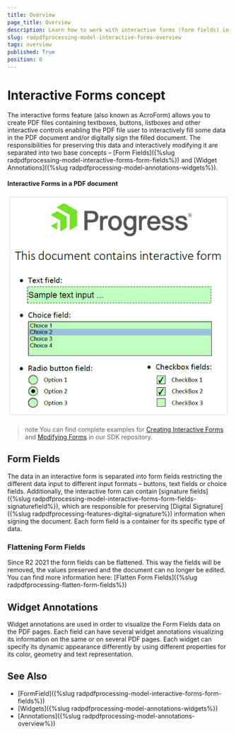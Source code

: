 ```yaml
---
title: Overview 
page_title: Overview  
description: Learn how to work with interactive forms (form fields) in PdfProcessing.  
slug: radpdfprocessing-model-interactive-forms-overview 
tags: overview 
published: True
position: 0
---
```


# Interactive Forms concept

The interactive forms feature (also known as AcroForm) allows you to create PDF files containing textboxes, buttons, listboxes and other interactive controls enabling the PDF file user to interactively fill some data in the PDF document and/or digitally sign the filled document. The responsibilities for preserving this data and interactively modifying it are separated into two base concepts – [Form Fields]({%slug radpdfprocessing-model-interactive-forms-form-fields%}) and [Widget Annotations]({%slug radpdfprocessing-model-annotations-widgets%}).

#### Interactive Forms in a PDF document
![Interactive forms in a PDF document](images/InteractiveForms_0.png)

>note You can find complete examples for [Creating Interactive Forms](https://github.com/telerik/document-processing-sdk/tree/master/PdfProcessing/CreateInteractiveForms) and [Modifying Forms](https://github.com/telerik/document-processing-sdk/tree/master/PdfProcessing/ModifyForms) in our SDK repository.

## Form Fields

The data in an interactive form is separated into form fields restricting the different data input to different input formats – buttons, text fields or choice fields. Additionally, the interactive form can contain [signature fields]({%slug radpdfprocessing-model-interactive-forms-form-fields-signaturefield%}), which are responsible for preserving [Digital Signature]({%slug radpdfprocessing-features-digital-signature%}) information when signing the document. Each form field is a container for its specific type of data.

### Flattening Form Fields
Since R2 2021 the form fields can be flattened. This way the fields will be removed, the values preserved and the document can no longer be edited. You can find more information here: [Flatten Form Fields]({%slug radpdfprocessing-flatten-form-fields%})


## Widget Annotations

Widget annotations are used in order to visualize the Form Fields data on the PDF pages. Each field can have several widget annotations visualizing its information on the same or on several PDF pages. Each widget can specify its dynamic appearance differently by using different properties for its color, geometry and text representation. 

## See Also

* [FormField]({%slug radpdfprocessing-model-interactive-forms-form-fields%})
* [Widgets]({%slug radpdfprocessing-model-annotations-widgets%})
* [Annotations]({%slug radpdfprocessing-model-annotations-overview%})
